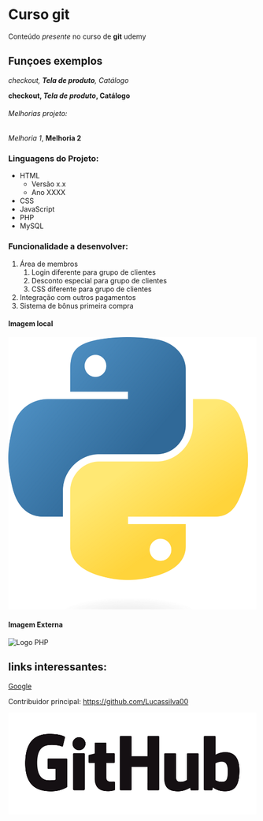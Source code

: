 # Curso git

Conteúdo *presente* no curso de **git** udemy

## Funçoes exemplos

_checkout, **Tela de produto**, Catálogo_

**checkout, _Tela de produto_, Catálogo**

###### Melhorias projeto:

_Melhoria 1_, **Melhoria 2**


### Linguagens do Projeto:

* HTML
    * Versão x.x
    * Ano XXXX
* CSS
* JavaScript
* PHP
* MySQL


### Funcionalidade a desenvolver:

1. Área de membros
    1. Login diferente para grupo de clientes
    2. Desconto especial para grupo de clientes
    3. CSS diferente para grupo de clientes
2. Integração com outros pagamentos
3. Sistema de bônus primeira compra

#### Imagem local

![Logo Python](img/Python-logo.png)

#### Imagem Externa

![Logo PHP](https://upload.wikimedia.org/wikipedia/commons/2/27/PHP-logo.svg)


## links interessantes:

[Google](https://www.google.com/?hl=pt-BR)

Contribuidor principal: https://github.com/Lucassilva00

[![logo github para acesso ao perfil do contribuidor](img/GitHub_Logo.png)](https://github.com/Lucassilva00)